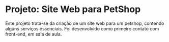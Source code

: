# Projeto: Site Web para PetShop

Este projeto trata-se da criação de um site web para um petshop, contendo alguns serviços essenciais. Foi desenvolvido como primeiro contato com front-end, em sala de aula.
